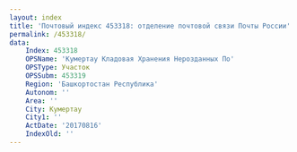 ```yaml
---
layout: index
title: 'Почтовый индекс 453318: отделение почтовой связи Почты России'
permalink: /453318/
data:
    Index: 453318
    OPSName: 'Кумертау Кладовая Хранения Нерозданных По'
    OPSType: Участок
    OPSSubm: 453319
    Region: 'Башкортостан Республика'
    Autonom: ''
    Area: ''
    City: Кумертау
    City1: ''
    ActDate: '20170816'
    IndexOld: ''
---
```

